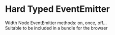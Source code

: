 # Hard Typed EventEmitter

Width Node EventEmitter methods: on, once, off...  
Suitable to be included in a bundle for the browser  
